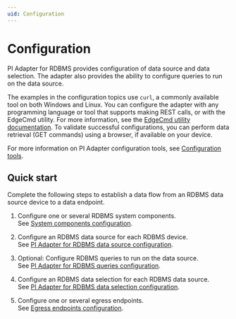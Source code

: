```yaml
---
uid: Configuration
---
```


# Configuration

PI Adapter for RDBMS provides configuration of data source and data selection. The adapter also provides the ability to configure queries to run on the data source.

The examples in the configuration topics use `curl`, a commonly available tool on both Windows and Linux. You can configure the adapter with any programming language or tool that supports making REST calls, or with the EdgeCmd utility. For more information, see the [EdgeCmd utility documentation](https://osisoft.github.io/Edgecmd-Docs/content/edgecmd-utility.html). To validate successful configurations, you can perform data retrieval (GET commands) using a browser, if available on your device.

For more information on PI Adapter configuration tools, see [Configuration tools](xref:ConfigurationTools).

## Quick start

Complete the following steps to establish a data flow from an RDBMS data source device to a data endpoint.

1. Configure one or several RDBMS system components.<br>See [System components configuration](xref:SystemComponentsConfiguration#system-components-configuration).

2. Configure an RDBMS data source for each RDBMS device.<br>See [PI Adapter for RDBMS data source configuration](xref:PIAdapterForRDBMSDataSourceConfiguration#configure-rdbms-data-files-data-source).

3. Optional: Configure RDBMS queries to run on the data source.<br>See [PI Adapter for RDBMS queries configuration](xref:PIAdapterForRDBMSQueriesConfiguration).

4. Configure an RDBMS data selection for each RDBMS data source.<br>See [PI Adapter for RDBMS data selection configuration](xref:PIAdapterForRDBMSDataSelectionConfiguration#configure-rdbms-data-selection).

5. Configure one or several egress endpoints.<br>See [Egress endpoints configuration](xref:EgressEndpointsConfiguration).
